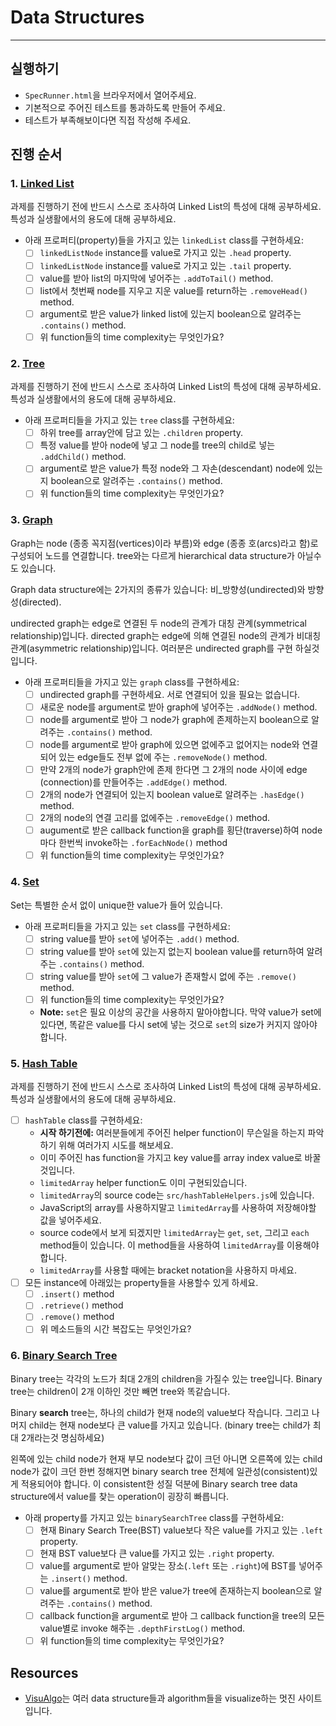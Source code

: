 # Data Structures
---

## 실행하기
- `SpecRunner.html`을 브라우저에서 열어주세요.
- 기본적으로 주어진 테스트를 통과하도록 만들어 주세요.
- 테스트가 부족해보이다면 직접 작성해 주세요.

## 진행 순서

### 1. [Linked List](https://en.wikipedia.org/wiki/Linked_list)

과제를 진행하기 전에 반드시 스스로 조사하여 Linked List의 특성에 대해 공부하세요. 특성과 실생활에서의 용도에 대해 공부하세요.

* 아래 프로퍼티(property)들을 가지고 있는 `linkedList` class를 구현하세요:
  - [ ] `linkedListNode` instance를 value로 가지고 있는 `.head` property.
  - [ ] `linkedListNode` instance를 value로 가지고 있는 `.tail` property.
  - [ ] value를 받아 list의 마지막에 넣어주는 `.addToTail()` method.
  - [ ] list에서 첫번째 node를 지우고 지운 value를 return하는 `.removeHead()` method.
  - [ ] argument로 받은 value가 linked list에 있는지 boolean으로 알려주는 `.contains()` method.
  - [ ] 위 function들의 time complexity는 무엇인가요?

### 2. [Tree](https://en.wikipedia.org/wiki/Tree_(data_structure))

과제를 진행하기 전에 반드시 스스로 조사하여 Linked List의 특성에 대해 공부하세요. 특성과 실생활에서의 용도에 대해 공부하세요.

* 아래 프로퍼티들을 가지고 있는 `tree` class를 구현하세요:
  - [ ] 하위 tree를 array안에 담고 있는 `.children` property.
  - [ ] 특정 value를 받아 node에 넣고 그 node를 tree의 child로 넣는 `.addChild()` method.
  - [ ] argument로 받은 value가 특정 node와 그 자손(descendant) node에 있는지 boolean으로 알려주는 `.contains()` method.
  - [ ] 위 function들의 time complexity는 무엇인가요?

### 3. [Graph](https://en.wikipedia.org/wiki/Graph_(abstract_data_type))

Graph는 node (종종 꼭지점(vertices)이라 부름)와 edge (종종 호(arcs)라고 함)로 구성되어 노드를 연결합니다.
tree와는 다르게 hierarchical data structure가 아닐수도 있습니다.

Graph data structure에는 2가지의 종류가 있습니다: 비_방향성(undirected)와 방향성(directed).

undirected graph는 edge로 연결된 두 node의 관계가 대칭 관계(symmetrical relationship)입니다.
directed graph는 edge에 의해 연결된 node의 관계가 비대칭 관계(asymmetric relationship)입니다.
여러분은 undirected graph를 구현 하실것입니다.

* 아래 프로퍼티들을 가지고 있는 `graph` class를 구현하세요:
  - [ ] undirected graph를 구현하세요. 서로 연결되어 있을 필요는 없습니다.
  - [ ] 새로운 node를 argument로 받아 graph에 넣어주는 `.addNode()` method.
  - [ ] node를 argument로 받아 그 node가 graph에 존제하는지 boolean으로 알려주는 `.contains()` method.
  - [ ] node를 argument로 받아 graph에 있으면 없에주고 없어지는 node와 연결 되어 있는 edge들도 전부 없에 주는 `.removeNode()` method.
  - [ ] 만약 2개의 node가 graph안에 존제 한다면 그 2개의 node 사이에 edge (connection)를 만들어주는 `.addEdge()` method.
  - [ ] 2개의 node가 연결되어 있는지 boolean value로 알려주는 `.hasEdge()` method.
  - [ ] 2개의 node의 연결 고리를 없에주는 `.removeEdge()` method.
  - [ ] augument로 받은 callback function을 graph를 횡단(traverse)하여 node마다 한번씩 invoke하는 `.forEachNode()` method
  - [ ] 위 function들의 time complexity는 무엇인가요?

### 4. [Set](https://en.wikipedia.org/wiki/Set_(abstract_data_type))

Set는 특별한 순서 없이 unique한 value가 들어 있습니다.

* 아래 프로퍼티들을 가지고 있는 `set` class를 구현하세요:
  - [ ] string value를 받아 `set`에 넣어주는 `.add()` method.
  - [ ] string value를 받아 `set`에 있는지 없는지 boolean value를 return하여 알려주는 `.contains()` method.
  - [ ] string value를 받아 `set`에 그 value가 존재할시 없에 주는 `.remove()` method.
  - [ ] 위 function들의 time complexity는 무엇인가요?
  * **Note:** `set`은 필요 이상의 공간을 사용하지 말아야합니다. 막약 value가 set에 있다면, 똑같은 value를 다시 set에 넣는 것으로 `set`의 size가 커지지 않아야 합니다.

### 5. [Hash Table](https://en.wikipedia.org/wiki/Hash_table)

과제를 진행하기 전에 반드시 스스로 조사하여 Linked List의 특성에 대해 공부하세요. 특성과 실생활에서의 용도에 대해 공부하세요.

- [ ] `hashTable` class를 구현하세요:
  * **시작 하기전에:** 여러분들에게 주어진 helper function이 무슨일을 하는지 파악하기 위해 여러가지 시도를 해보세요.
  * 이미 주어진 has function을 가지고 key value를 array index value로 바꿀것입니다.
  * `limitedArray` helper function도 이미 구현되있습니다.
  * `limitedArray`의 source code는 `src/hashTableHelpers.js`에 있습니다.
  * JavaScript의 array를 사용하지말고 `limitedArray`를 사용하여 저장해야할 값을 넣어주세요.
  * source code에서 보게 되겠지만 `limitedArray`는 `get`, `set`, 그리고 `each` method들이 있습니다. 이 method들을 사용하여 `limitedArray`를 이용해야 합니다.
  * `limitedArray`를 사용할 때에는 bracket notation을 사용하지 마세요.
- [ ] 모든 instance에 아래있는 property들을 사용할수 있게 하세요.
  - [ ] `.insert()` method
  - [ ] `.retrieve()` method
  - [ ] `.remove()` method
  - [ ] 위 메소드들의 시간 복잡도는 무엇인가요?

### 6. [Binary Search Tree](https://en.wikipedia.org/wiki/Binary_search_tree)

Binary tree는 각각의 노드가 최대 2개의 children을 가질수 있는 tree입니다.
Binary tree는 children이 2개 이하인 것만 빼면 tree와 똑같습니다.

Binary **search** tree는, 하나의 child가 현재 node의 value보다 작습니다. 그리고 나머지 child는 현재 node보다 큰 value를 가지고 있습니다. (binary tree는 child가 최대 2개라는것 명심하세요)

왼쪽에 있는 child node가 현재 부모 node보다 값이 크던 아니면 오른쪽에 있는 child node가 값이 크던 한번 정해지면 binary search tree 전체에 일관성(consistent)있게 적용되어야 합니다. 이 consistent한 성질 덕분에 Binary search tree data structure에서 value를 찾는 operation이 굉장히 빠릅니다.

* 아래 property를 가지고 있는 `binarySearchTree` class를 구현하세요:
  - [ ] 현재 Binary Search Tree(BST) value보다 작은 value를 가지고 있는 `.left` property.
  - [ ] 현재 BST value보다 큰 value를 가지고 있는 `.right` property.
  - [ ] value를 argument로 받아 알맞는 장소(`.left` 또는 `.right`)에 BST를 넣어주는 `.insert()` method.
  - [ ] value를 argument로 받아 받은 value가 tree에 존재하는지 boolean으로 알려주는 `.contains()` method.
  - [ ] callback function을 argument로 받아 그 callback function을 tree의 모든 value별로 invoke 해주는 `.depthFirstLog()` method.
  - [ ] 위 function들의 time complexity는 무엇인가요?

## Resources

- [VisuAlgo](http://visualgo.net/)는 여러 data structure들과 algorithm들을 visualize하는 멋진 사이트 입니다. 
